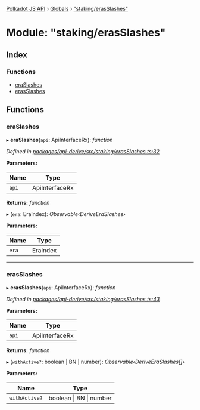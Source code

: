 [Polkadot JS API](../README.md) › [Globals](../globals.md) › ["staking/erasSlashes"](_staking_erasslashes_.md)

# Module: "staking/erasSlashes"

## Index

### Functions

* [eraSlashes](_staking_erasslashes_.md#eraslashes)
* [erasSlashes](_staking_erasslashes_.md#erasslashes)

## Functions

###  eraSlashes

▸ **eraSlashes**(`api`: ApiInterfaceRx): *function*

*Defined in [packages/api-derive/src/staking/erasSlashes.ts:32](https://github.com/polkadot-js/api/blob/602bb1406b/packages/api-derive/src/staking/erasSlashes.ts#L32)*

**Parameters:**

Name | Type |
------ | ------ |
`api` | ApiInterfaceRx |

**Returns:** *function*

▸ (`era`: EraIndex): *Observable‹DeriveEraSlashes›*

**Parameters:**

Name | Type |
------ | ------ |
`era` | EraIndex |

___

###  erasSlashes

▸ **erasSlashes**(`api`: ApiInterfaceRx): *function*

*Defined in [packages/api-derive/src/staking/erasSlashes.ts:43](https://github.com/polkadot-js/api/blob/602bb1406b/packages/api-derive/src/staking/erasSlashes.ts#L43)*

**Parameters:**

Name | Type |
------ | ------ |
`api` | ApiInterfaceRx |

**Returns:** *function*

▸ (`withActive?`: boolean | BN | number): *Observable‹DeriveEraSlashes[]›*

**Parameters:**

Name | Type |
------ | ------ |
`withActive?` | boolean &#124; BN &#124; number |
